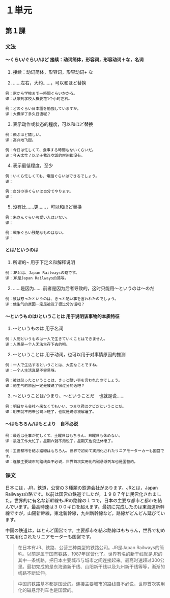 # １単元

## 第１課

### 文法

#### ～くらい/ぐらい/ほど 接续：动词简体，形容词，形容动词＋な，名词

1. 接续：动词简体，形容词，形容动词+ な

2. ……左右，大约……，可以和ほど替换

```
例：家から学校まで一時間ぐらいかかる。
译：从家到学校大概要花1个小时左右。

例：どのぐらい日本語を勉強していますか。
译：大概学了多久日语呢？
```

3. 表示动作或状态的程度，可以和ほど替换

```
例：飛ぶほど嬉しい。
译：高兴地飞起。

例：今日は忙しくて、食事する時間もないくらいだ。
译：今天太忙了以至于我连吃饭的时间都没有。
```

4. 表示最低程度，至少

```
例：いくら忙しくても、電話ぐらいはできるでしょう。
译：

例：自分の事ぐらいは自分でやります。
译：
```

5. 没有比……更……，可以和ほど替换

```
例：朱さんぐらい可愛い人はいない。
译：

例：戦争ぐらい残酷なものはない。
译：
```

#### とは/というのは

1. 所谓的~ 用于下定义和解释说明

```
例：JRとは、Japan Railwaysの略です。
译：JR是Japan Railways的简写。

```

2. ……是因为…… 前者是因为后者导致的，这时只能用～というのは～のだ

```
例：彼は怒ったというのは、きっと酷い事を言われたのでしょう。
译：他生气的原因一定是被说了很过分的话吧？
```

#### ～というものは/ということは 用于说明该事物的本质特征

1. ～というものは 用于名词

```
例：人間というものは一人で生きていくことはできません。
译：人类是一个人无法生存下去的吧。
```

2. ～ということは 用于动词，也可以用于对事情原因的推测

```
例：一人で生活するということは、大変なことですね。
译：一个人生活真是不容易呀。

例：彼は怒ったということは、きっと酷い事を言われたのでしょう。
译：他生气的原因一定是被说了很过分的话吧？
```

3. ～ということは/つまり、～ということだ　也就是说……

```
例：明日から会社へ来なくてもいい、つまり君はクビだということだ。
译：明天就不用来公司上班了，也就是说你被解雇了。
```

#### ～はもちろん/はもとより　自不必说

```
例：最近は仕事が忙しくて、土曜日はもちろん、日曜日も休めない。
译：最近工作太忙了，星期六就不用说了，星期天也没法休息了。

例：主要都市を結ぶ路線はもちろん、世界で初めて実用化されたリニアモーターカーも国営です。
译：连接主要城市的路线自不必说，世界首次实用化的磁悬浮列车也是国营的。
```
     
### 课文

日本には，JR，鉄道，公営の３種類の鉄道会社があります。JRとは，Japan Railwaysの略です。以前は国営の鉄道でしたが，１９８７年に民営化されました。世界的に有名な新幹線もJRの路線の１つで，日本の主要な都市と都市を結んでいます。最高時速は３００キロを超えます。最初に完成したのは東海道新幹線ですが，山陽新幹線，東北新幹線，九州新幹線など，路線がどんどん延びています。

中国の鉄道は，ほとんど国営です。主要都市を結ぶ路線はもちろん，世界で初めて実用化されたリニアモーターも国営です。


> 在日本有JR、铁路、公营三种类型的铁路公司。JR是Japan Railways的简称。以前是属于国有铁路，1987年民营化了。世界有名的新干线就是JR的其中一条线路，把日本主要城市与城市之间连接起来。最高时速超过300公里。最初完成的是东海道新干线、山阳新干线以及九州新干线等等，渐渐的线路不断延伸。

> 中国的铁路基本都是国营的。连接主要城市的路线自不必说，世界首次实用化的磁悬浮列车也是国营的。
